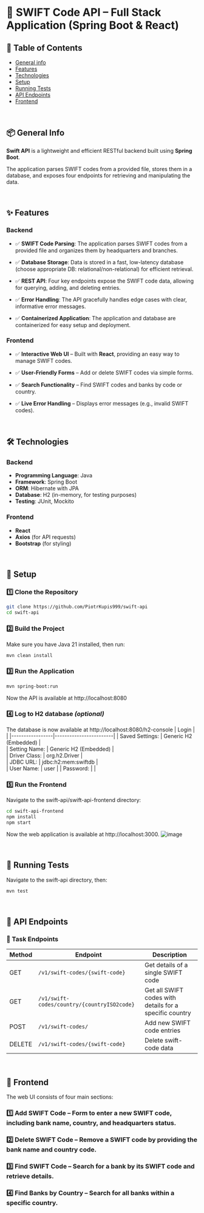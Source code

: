 # 🚀 SWIFT Code API – Full Stack Application (Spring Boot & React)

## 📒 Table of Contents
* [General info](#-general-info)
* [Features](#-features)
* [Technologies](#-technologies)
* [Setup](#-setup)
* [Running Tests](#-running-tests)
* [API Endpoints](#-api-endpoints)
* [Frontend](#-frontend)


<br>


## 📦 General Info
**Swift API** is a lightweight and efficient RESTful backend built using **Spring Boot**.

The application parses SWIFT codes from a provided file, stores them in a database, and exposes four endpoints for retrieving and manipulating the data.

<br>


## ✨ Features  

### Backend  


- ✅ **SWIFT Code Parsing**: The application parses SWIFT codes from a provided file and organizes them by headquarters and branches.

- ✅ **Database Storage**: Data is stored in a fast, low-latency database (choose appropriate DB: relational/non-relational) for efficient retrieval.

- ✅ **REST API**: Four key endpoints expose the SWIFT code data, allowing for querying, adding, and deleting entries.

- ✅ **Error Handling**: The API gracefully handles edge cases with clear, informative error messages.

- ✅ **Containerized Application**: The application and database are containerized for easy setup and deployment.

### Frontend  
- ✅ **Interactive Web UI** – Built with **React**, providing an easy way to manage SWIFT codes.
  
- ✅ **User-Friendly Forms** – Add or delete SWIFT codes via simple forms.
  
- ✅ **Search Functionality** – Find SWIFT codes and banks by code or country.
  
- ✅ **Live Error Handling** – Displays error messages (e.g., invalid SWIFT codes).  



<br>

## 🛠 Technologies  
### Backend  
- **Programming Language**: Java  
- **Framework**: Spring Boot  
- **ORM**: Hibernate with JPA  
- **Database**: H2 (in-memory, for testing purposes)  
- **Testing**: JUnit, Mockito
  
### Frontend  
- **React**  
- **Axios** (for API requests)  
- **Bootstrap** (for styling)  

  
<br>

## 🧰 Setup 
### 1️⃣ Clone the Repository  
```sh
git clone https://github.com/PiotrKupis999/swift-api
cd swift-api
```
### 2️⃣ Build the Project
Make sure you have Java 21 installed, then run:

```sh
mvn clean install
```
### 3️⃣ Run the Application
```sh
mvn spring-boot:run
```
Now the API is available at http://localhost:8080

### 4️⃣ Log to H2 database ***(optional)***

The database is now available at http://localhost:8080/h2-console
| Login           |                        |
|-----------------|------------------------|
| Saved Settings: | Generic H2 (Embedded)  |         
| Setting Name:	  | Generic H2 (Embedded)  |         
| Driver Class:	  | org.h2.Driver          |      
| JDBC URL:   	  | jdbc:h2:mem:swiftdb    |      
| User Name:	    | user                   |
| Password:	      |                        |

### 5️⃣ Run the Frontend

Navigate to the swift-api/swift-api-frontend directory:
```sh
cd swift-api-frontend
npm install
npm start
```
Now the web application is available at http://localhost:3000.
![image](https://github.com/user-attachments/assets/9a507f37-b92a-4a94-872e-44ce02fef7d9)

<br>

## 🧪 Running Tests
Navigate to the swift-api directory, then:
```sh
mvn test
```

<br>

## 📡 API Endpoints  
### 🔹 Task Endpoints  
| Method | Endpoint                                    | Description                                              |
|--------|---------------------------------------------|----------------------------------------------------------|
| GET    | `/v1/swift-codes/{swift-code}`              | Get details of a single SWIFT code                       |
| GET    | `/v1/swift-codes/country/{countryISO2code}` | Get all SWIFT codes with details for a specific country  |
| POST   | `/v1/swift-codes/`                          | Add new SWIFT code entries                               |
| DELETE | `/v1/swift-codes/{swift-code}`              | Delete swift-code data                                   |

<br>

## 🍓 Frontend 

The web UI consists of four main sections:
### 1️⃣ Add SWIFT Code – Form to enter a new SWIFT code, including bank name, country, and headquarters status.
### 2️⃣ Delete SWIFT Code – Remove a SWIFT code by providing the bank name and country code.
### 3️⃣ Find SWIFT Code – Search for a bank by its SWIFT code and retrieve details.
### 4️⃣ Find Banks by Country – Search for all banks within a specific country.

